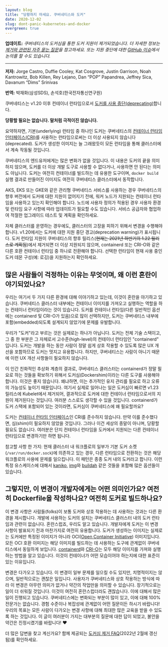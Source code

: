```yaml
---
layout: blog
title: "당황하지 마세요. 쿠버네티스와 도커"
date: 2020-12-02
slug: dont-panic-kubernetes-and-docker
evergreen: true
---
```


**업데이트:** _쿠버네티스의 도커심을 통한 도커 지원이 제거되었습니다.
더 자세한 정보는 [제거와 관련된 자주 묻는 질문](/dockershim/)을 참고하세요.
또는 지원 중단에 대한 [GitHub 이슈](https://github.com/kubernetes/kubernetes/issues/106917)에서 논의를 할 수도 있습니다._

---

**저자:** Jorge Castro, Duffie Cooley, Kat Cosgrove, Justin Garrison, Noah Kantrowitz, Bob Killen, Rey Lejano, Dan “POP” Papandrea, Jeffrey Sica, Davanum “Dims” Srinivas

**번역:** 박재화(삼성SDS), 손석호(한국전자통신연구원)

쿠버네티스는 v1.20 이후 컨테이너 런타임으로서
[도커를 사용 중단(deprecating)](https://github.com/kubernetes/kubernetes/blob/master/CHANGELOG/CHANGELOG-1.20.md#deprecation)합니다.

**당황할 필요는 없습니다. 말처럼 극적이진 않습니다.**

요약하자면, 기본(underlying) 런타임 중 하나인 도커는 쿠버네티스의 [컨테이너 런타임 인터페이스(CRI)](/blog/2016/12/container-runtime-interface-cri-in-kubernetes/)를
사용하는 런타임으로써는 더 이상 사용되지 않습니다(deprecated).
도커가 생성한 이미지는 늘 그래왔듯이 모든 런타임을 통해 클러스터에서
계속 작동될 것입니다.

쿠버네티스의 엔드유저에게는 많은 변화가 없을 것입니다.
이 내용은 도커의 끝을 의미하지 않으며, 도커를 더 이상 개발 도구로 사용할 수 없다거나,
사용하면 안 된다는 의미도 아닙니다. 도커는 여전히 컨테이너를
빌드하는 데 유용한 도구이며, `docker
build` 실행 결과로 만들어진 이미지도 여전히 쿠버네티스 클러스터에서 동작합니다.

AKS, EKS 또는 GKE와 같은 관리형 쿠버네티스 서비스를
사용하는 경우 쿠버네티스의 향후 버전에서 도커에 대한 지원이
없어지기 전에, 워커 노드가 지원되는 컨테이너 런타임을 사용하고 있는지 확인해야 합니다. 노드에
사용자 정의가 적용된 경우 사용자 환경 및 런타임 요구 사항에 따라 업데이트가 필요할 수도
있습니다. 서비스 공급자와 협업하여 적절한 업그레이드
테스트 및 계획을 확인하세요.

자체 클러스터를 운영하는 경우에도, 클러스터의 고장을 피하기 위해서
변경을 수행해야 합니다. v1.20에서는 도커에 대한 지원 중단 경고(deprecation warning)가 표시됩니다.
도커 런타임 지원이 쿠버네티스의 향후 릴리스(<del>현재는 2021년 하반기의
1.22 릴리스로 계획됨</del>)에서 제거되면 더 이상 지원되지
않으며, containerd 또는 CRI-O와 같은 다른 호환 컨테이너 런타임 중
하나로 전환해야 합니다. 선택한 런타임이 현재 사용 중인
도커 데몬 구성(예: 로깅)을 지원하는지 확인하세요.

## 많은 사람들이 걱정하는 이유는 무엇이며, 왜 이런 혼란이 야기되었나요?

우리는 여기서 두 가지 다른 환경에 대해 이야기하고 있는데, 이것이 혼란을 야기하고
있습니다. 쿠버네티스 클러스터 내부에는 컨테이너 이미지를 가져오고
실행하는 역할을 하는 컨테이너 런타임이라는 것이 있습니다. 도커를
컨테이너 런타임(다른 일반적인 옵션에는 containerd 및 CRI-O가 있음)으로 많이
선택하지만, 도커는 쿠버네티스 내부에 포함(embedded)되도록 설계되지 않았기에 문제를
유발합니다.

우리가 "도커"라고 부르는 것은 실제로는 하나가 아닙니다. 도커는
전체 기술 스택이고, 그 중 한 부분은 그 자체로서 고수준(high-level)의
컨테이너 런타임인 "containerd" 입니다. 도커는 개발을 하는 동안
사람이 정말 쉽게 상호 작용할 수 있도록 많은 UX 개선을 포함하므로
도커는 멋지고 유용합니다. 하지만, 쿠버네티스는 사람이 아니기 때문에
이런 UX 개선 사항들이 필요하지 않습니다.

이 인간 친화적인 추상화 계층의 결과로, 쿠버네티스 클러스터는
containerd가 정말 필요로 하는 것들을 확보하기 위해서 도커심(Dockershim)이라는
다른 도구를 사용해야 합니다. 이것은 좋지 않습니다. 왜냐하면, 이는 추가적인 유지 관리를
필요로 하고 오류의 가능성도 높이기 때문입니다. 여기서 실제로 일어나는 일은
도커심이 빠르면 v1.23 릴리스에 Kubelet에서 제거되어, 결과적으로
도커에 대한 컨테이너 런타임으로서의 지원이 제거된다는 것입니다. 여러분
스스로도 생각할 수 있을 것입니다. containerd가 도커 스택에 포함되어 있는 것이라면, 도커심이
쿠버네티스에 왜 필요할까요?

도커는 [컨테이너 런타임 인터페이스](/blog/2016/12/container-runtime-interface-cri-in-kubernetes/)인 CRI를 준수하지 않습니다.
만약 이를 준수했다면, 심(shim)이 필요하지 않았을 것입니다. 그러나
이건 세상의 종말이 아니며, 당황할 필요도 없습니다. 여러분은 단지
컨테이너 런타임을 도커에서 지원되는 다른 컨테이너 런타임으로 변경하기만 하면 됩니다.

참고할 사항 한 가지: 현재 클러스터 내 워크플로의 일부가 기본 도커 소켓
(`/var/run/docker.sock`)에 의존하고 있는 경우, 다른
런타임으로 전환하는 것은 해당 워크플로의 사용에 문제를 일으킵니다. 이 패턴은 종종
도커 내의 도커라고 합니다. 이런 특정 유스케이스에 대해서
[kaniko](https://github.com/GoogleContainerTools/kaniko),
[img](https://github.com/genuinetools/img)와
[buildah](https://github.com/containers/buildah)
같은 것들을 포함해 많은 옵션들이 있습니다.

## 그렇지만, 이 변경이 개발자에게는 어떤 의미인가요? 여전히 Dockerfile을 작성하나요? 여전히 도커로 빌드하나요?

이 변경 사항은 사람들(folks)이 보통 도커와 상호 작용하는 데 사용하는 것과는 다른 환경을
제시합니다. 개발에 사용하는 도커의 설치는 쿠버네티스 클러스터 내의
도커 런타임과 관련이 없습니다. 혼란스럽죠, 우리도 알고 있습니다.
개발자에게 도커는 이 변경 사항이 발표되기 전과 마찬가지로 여전히
유용합니다. 도커가 생성하는 이미지는 실제로는
도커에만 특정된 이미지가 아니라 OCI([Open Container Initiative](https://opencontainers.org/)) 이미지입니다.
모든 OCI 호환 이미지는 해당 이미지를 빌드하는 데 사용하는 도구에 관계없이
쿠버네티스에서 동일하게 보입니다. [containerd](https://containerd.io/)와
[CRI-O](https://cri-o.io/)는 모두 해당 이미지를 가져와 실행하는 방법을 알고 있습니다. 이것이
컨테이너가 어떤 모습이어야 하는지에 대한 표준이 있는 이유입니다.

변경은 다가오고 있습니다. 이 변경이 일부 문제를 일으킬 수도 있지만, 치명적이지는
않으며, 일반적으로는 괜찮은 일입니다. 사용자가 쿠버네티스와 상호 작용하는
방식에 따라 이 변경은 아무런 의미가 없거나 약간의 작업만을 의미할 수 있습니다.
장기적으로는 일이 더 쉬워질 것입니다. 이것이 여전히
혼란스럽더라도 괜찮습니다. 이에 대해서 많은 일이 진행되고 있습니다. 쿠버네티스에는 변화되는
부분이 많이 있고, 이에 대해 100% 전문가는 없습니다. 경험 수준이나
복잡성에 관계없이 어떤 질문이든 하시기 바랍니다! 우리의 목표는
모든 사람이 다가오는 변경 사항에 대해 최대한 많은 교육을 받을 수 있도록 하는 것입니다. 이 글이
여러분이 가지는 대부분의 질문에 대한 답이 되었고, 불안을 약간은 진정시켰기를 바랍니다! ❤️

더 많은 답변을 찾고 계신가요? 함께 제공되는 [도커심 제거 FAQ](/blog/2022/02/17/dockershim-faq/)(2022년 2월에 갱신됨)를 확인하세요.
